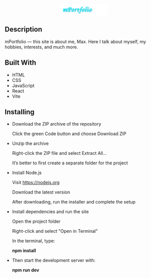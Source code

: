 <p align="center">
  <img src="./src/Assets/mPortfolioLogoGitHub.svg" alt="mPortfolio Logo" width="150" />
</p>

## Description

mPortfolio — this site is about me, Max. Here I talk about myself, my hobbies, interests, and much more.

## Built With

* HTML  
* CSS  
* JavaScript  
* React  
* Vite

## Installing

* Download the ZIP archive of the repository

    Click the green Code button and choose Download ZIP

* Unzip the archive

    Right-click the ZIP file and select Extract All...

    It’s better to first create a separate folder for the project

* Install Node.js

    Visit https://nodejs.org

    Download the latest version

    After downloading, run the installer and complete the setup

* Install dependencies and run the site

    Open the project folder

    Right-click and select "Open in Terminal"

    In the terminal, type:

    **npm install**

* Then start the development server with:

    **npm run dev**

